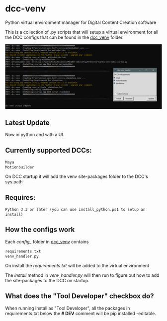 # dcc-venv
Python virtual environment manager for Digital Content Creation software

This is a collection of .py scripts that will setup a virtual environment for all the DCC configs that can be found in the [dcc_venv](https://github.com/rBrenick/dcc-venv/tree/master/dcc_venv) folder.

![tool header image](docs/header_image.png)

## Latest Update

Now in python and with a UI.


## Currently supported DCCs:
```
Maya
Motionbuilder
```

On DCC startup it will add the venv site-packages folder to the DCC's sys.path


## Requires:
```
Python 3.3 or later (you can use install_python.ps1 to setup an install)
```


## How the configs work

Each *config_* folder in [dcc_venv](https://github.com/rBrenick/dcc-venv/tree/master/dcc_venv) contains
```
requirements.txt
venv_handler.py
```

On install the *requirements.txt* will be added to the virtual environment

The *install* method in *venv_handler.py* will then run to figure out how to add the site-packages to the DCC on startup.


## What does the "Tool Developer" checkbox do?

When running Install as "Tool Developer", all the packages in requirements.txt below the **# DEV** comment will be pip installed -editable.

